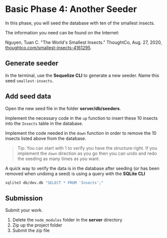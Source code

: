 # Basic Phase 4: Another Seeder

In this phase, you will seed the database with ten of the smallest insects.

The information you need can be found on the Internet:

Nguyen, Tuan C. "The World's Smallest Insects." ThoughtCo, Aug. 27, 2020,
[thoughtco.com/smallest-insects-4161295][data-source].

## Generate seeder

In the terminal, use the **Sequelize CLI** to generate a new seeder. Name this
seed `smallest-insects`.

## Add seed data

Open the new seed file in the folder __server/db/seeders__.

Implement the necessary code in the `up` function to insert these 10 insects
into the `Insects` table in the database.

Implement the code needed in the `down` function in order to remove the 10 insects
listed above from the database.

> Tip: You can start with 1 to verify you have the structure right. If you
> implement the `down` direction as you go then you can undo and redo the
> seeding as many times as you want.

A quick way to verify the data is in the database after seeding (or has been
removed when undoing a seed) is using a query with the **SQLite CLI**

```sh
sqlite3 db/dev.db "SELECT * FROM 'Insects';"
```

[data-source]: https://www.thoughtco.com/smallest-insects-4161295

## Submission

Submit your work.

1. Delete the `node_modules` folder in the __server__ directory
2. Zip up the project folder
3. Submit the zip file
